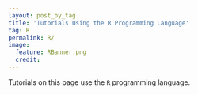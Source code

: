 ```yaml
---
layout: post_by_tag
title: 'Tutorials Using the R Programming Language'
tag: R
permalink: R/
image:
  feature: RBanner.png
  credit: 
---
```


Tutorials on this page use the `R` programming language.
